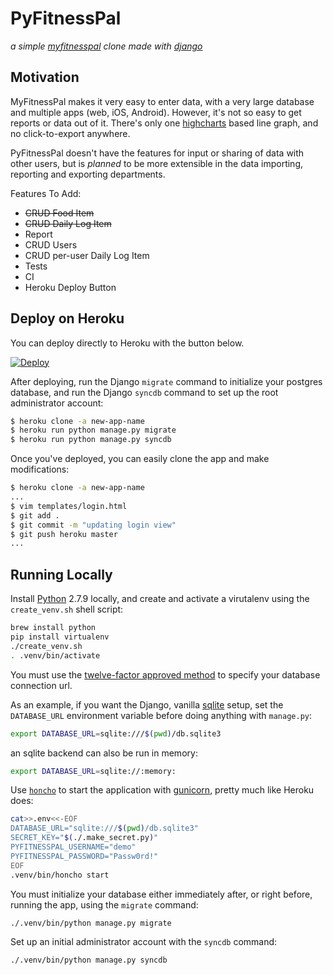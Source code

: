 # PyFitnessPal

*a simple [myfitnesspal](http://www.myfitnesspal.com/) clone made with [django](https://www.djangoproject.com/)*

## Motivation

MyFitnessPal makes it very easy to enter data, with a very large database and multiple apps (web, iOS, Android). However, it's not so easy to get reports or data out of it. There's only one [highcharts](http://www.highcharts.com/) based line graph, and no click-to-export anywhere.

PyFitnessPal doesn't have the features for input or sharing of data with other users, but is _planned_ to be more extensible in the data importing, reporting and exporting departments.

Features To Add:

- ~~CRUD Food Item~~
- ~~CRUD Daily Log Item~~
- Report
- CRUD Users
- CRUD per-user Daily Log Item
- Tests
- CI
- Heroku Deploy Button

## Deploy on Heroku

You can deploy directly to Heroku with the button below.

[![Deploy](https://www.herokucdn.com/deploy/button.png)](https://heroku.com/deploy)

After deploying, run the Django `migrate` command to initialize your postgres database, and run the Django `syncdb` command to set up the root administrator account:

```sh
$ heroku clone -a new-app-name
$ heroku run python manage.py migrate
$ heroku run python manage.py syncdb
```

Once you've deployed, you can easily clone the app and make modifications:

```sh
$ heroku clone -a new-app-name
...
$ vim templates/login.html
$ git add .
$ git commit -m "updating login view"
$ git push heroku master
...
```

## Running Locally

Install [Python](https://www.python.org/) 2.7.9 locally, and create and activate a virutalenv using the `create_venv.sh` shell script:

```sh
brew install python
pip install virtualenv
./create_venv.sh
. .venv/bin/activate
```

You must use the [twelve-factor approved method](https://devcenter.heroku.com/articles/getting-started-with-django#django-settings) to specify your database connection url.

As an example, if you want the Django, vanilla [sqlite](https://sqlite.org/) setup, set the `DATABASE_URL` environment variable before doing anything with `manage.py`:

```sh
export DATABASE_URL=sqlite:///$(pwd)/db.sqlite3
```

an sqlite backend can also be run in memory:

```sh
export DATABASE_URL=sqlite://:memory:
```

Use [`honcho`](https://honcho.readthedocs.org/en/latest/) to start the application with [gunicorn](http://gunicorn.org), pretty much like Heroku does:

```sh
cat>>.env<<-EOF
DATABASE_URL="sqlite:///$(pwd)/db.sqlite3"
SECRET_KEY="$(./.make_secret.py)"
PYFITNESSPAL_USERNAME="demo"
PYFITNESSPAL_PASSWORD="Passw0rd!"
EOF
.venv/bin/honcho start
```

You must initialize your database either immediately after, or right before, running the app, using the `migrate` command:

```sh
./.venv/bin/python manage.py migrate
```

Set up an initial administrator account with the `syncdb` command:

```sh
./.venv/bin/python manage.py syncdb
```